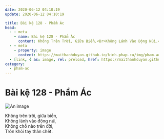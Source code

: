 ```yaml
---
date: 2020-06-12 04:10:19
update: 2020-06-12 04:10:19

title: Bài kệ 128 - Phẩm Ác
head:
  - - meta
    - name: Bài kệ 128 - Phẩm Ác
      content: Không Trên Trời, Giữa Biển,<Br>Không Lánh Vào Động Núi,<Br>Không Chỗ Nào Trên Đời,<Br>Trốn Khỏi Tay Thần Chết.<Br>
  - - meta
    - property: image
      content: https://maithanhduyan.github.io/kinh-phap-cu/img/pham-ac/pham-ac-128.jpg
  - [link, { as: image, rel: preload, href: https://maithanhduyan.github.io/kinh-phap-cu/img/pham-ac/pham-ac-128.jpg }]
category:
  - pham-ac
---
```


# Bài kệ 128 - Phẩm Ác

![An image](/img/pham-ac/pham-ac-128.jpg)

Không trên trời, giữa biển,<br>Không lánh vào động núi,<br>Không chỗ nào trên đời,<br>Trốn khỏi tay thần chết.<br>
